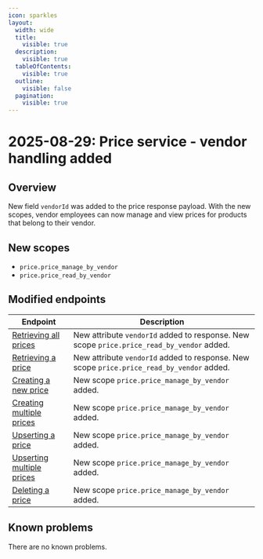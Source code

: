 ```yaml
---
icon: sparkles
layout:
  width: wide 
  title:
    visible: true
  description:
    visible: true
  tableOfContents:
    visible: true
  outline:
    visible: false
  pagination:
    visible: true
---
```


# 2025-08-29: Price service - vendor handling added

## Overview

New field `vendorId` was added to the price response payload. With the new scopes, vendor employees can now manage and view prices for products that belong to their vendor.

## New scopes
- `price.price_manage_by_vendor`
- `price.price_read_by_vendor`

## Modified endpoints

| Endpoint                                                                                                                                                                                                                  | Description                   |
|---------------------------------------------------------------------------------------------------------------------------------------------------------------------------------------------------------------------------|-------------------------------|
| [Retrieving all prices](https://developer.emporix.io/api-references/api-guides/prices-and-taxes/price-service/api-reference/prices#get-price-tenant-prices)                                        | New attribute `vendorId` added to response. New scope `price.price_read_by_vendor` added. |
| [Retrieving a price](https://developer.emporix.io/api-references/api-guides/prices-and-taxes/price-service/api-reference/prices#get-price-tenant-prices-priceid)                                                   | New attribute `vendorId` added to response. New scope `price.price_read_by_vendor` added. |
| [Creating a new price](https://developer.emporix.io/api-references/api-guides/prices-and-taxes/price-service/api-reference/prices#post-price-tenant-prices)                                                               | New scope `price.price_manage_by_vendor` added. |
| [Creating multiple prices](https://developer.emporix.io/api-references/api-guides/prices-and-taxes/price-service/api-reference/prices#post-price-tenant-prices-bulk)                                                       | New scope `price.price_manage_by_vendor` added. |
| [Upserting a price](https://developer.emporix.io/api-references/api-guides/prices-and-taxes/price-service/api-reference/prices#put-price-tenant-prices-priceid)                                                     | New scope `price.price_manage_by_vendor` added. |
| [Upserting multiple prices](https://developer.emporix.io/api-references/api-guides/prices-and-taxes/price-service/api-reference/prices#put-price-tenant-prices-bulk)                                                     | New scope `price.price_manage_by_vendor` added. |
| [Deleting a price](https://developer.emporix.io/api-references/api-guides/prices-and-taxes/price-service/api-reference/prices#delete-price-tenant-prices-priceid)                                                     | New scope `price.price_manage_by_vendor` added. |

## Known problems

There are no known problems.
